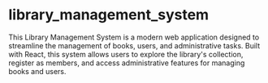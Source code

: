 # library_management_system
This Library Management System is a modern web application designed to streamline the management of books, users, and administrative tasks. Built with React, this system allows users to explore the library's collection, register as members, and access administrative features for managing books and users.
